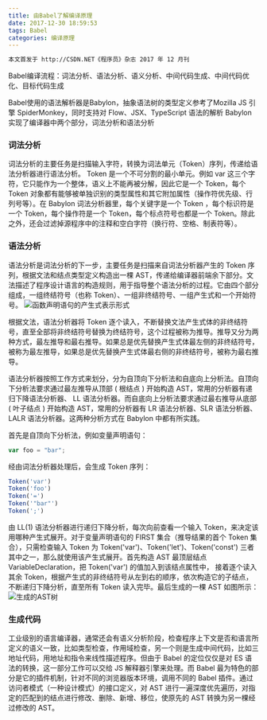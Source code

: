 ```yaml
---
title: 由Babel了解编译原理
date: 2017-12-30 18:59:53
tags: Babel
categories: 编译原理
---
```


```markdown
本文首发于 http://CSDN.NET《程序员》杂志 2017 年 12 月刊
```

Babel编译流程：词法分析、语法分析、语义分析、中间代码生成、中间代码优化、目标代码生成

Babel使用的语法解析器是Babylon，抽象语法树的类型定义参考了Mozilla JS 引擎 SpiderMonkey，同时支持对 Flow、JSX、TypeScript 语法的解析
Babylon 实现了编译器中两个部分，词法分析和语法分析

### 词法分析
词法分析的主要任务是扫描输入字符，转换为词法单元（Token）序列，传递给语法分析器进行语法分析。
Token 是一个不可分割的最小单元。例如 var 这三个字符，它只能作为一个整体，语义上不能再被分解，因此它是一个 Token，每个 Token 对象都有能够被单独识别的类型属性和其它附加属性（操作符优先级、行列号等）。在 Babylon 词法分析器里，每个关键字是一个 Token ，每个标识符是一个 Token，每个操作符是一个 Token，每个标点符号也都是一个 Token。除此之外，还会过滤掉源程序中的注释和空白字符（换行符、空格、制表符等）。

### 语法分析
语法分析是词法分析的下一步，主要任务是扫描来自词法分析器产生的 Token 序列，根据文法和结点类型定义构造出一棵 AST，传递给编译器前端余下部分。文法描述了程序设计语言的构造规则，用于指导整个语法分析的过程。它由四个部分组成，一组终结符号（也称 Token）、一组非终结符号、一组产生式和一个开始符号。
![函数声明语句的产生式表示形式](http://chuantu.xyz/t6/702/1564565524x1033347913.jpg)

根据文法，语法分析器将 Token 逐个读入，不断替换文法产生式体的非终结符号，直至全部将非终结符号替换为终结符号，这个过程被称为推导。推导又分为两种方式，最左推导和最右推导。如果总是优先替换产生式体最左侧的非终结符号，被称为最左推导，如果总是优先替换产生式体最右侧的非终结符号，被称为最右推导。

语法分析器按照工作方式来划分，分为自顶向下分析法和自底向上分析法。自顶向下分析法要求通过最左推导从顶部 ( 根结点 ) 开始构造 AST，常用的分析器有递归下降语法分析器、 LL 语法分析器。而自底向上分析法要求通过最右推导从底部 ( 叶子结点 ) 开始构造 AST，常用的分析器有 LR 语法分析器、SLR 语法分析器、LALR 语法分析器。这两种分析方式在 Babylon 中都有所实践。

首先是自顶向下分析法，例如变量声明语句：
```js
var foo = "bar";
```
经由词法分析器处理后，会生成 Token 序列：
```js
Token('var')
Token('foo')
Token('=')
Token('"bar"')
Token(';')
```
由 LL(1) 语法分析器进行递归下降分析，每次向前查看一个输入 Token，来决定该用哪种产生式展开。对于变量声明语句的 FIRST 集合（推导结果的首个 Token 集合），只需检查输入 Token 为 Token('var')、Token('let')、Token('const') 三者其中之一，那么就使用该产生式展开。首先构造 AST 最顶层结点 VariableDeclaration，把 Token('var') 的值加入到该结点属性中， 接着逐个读入其余 Token，根据产生式的非终结符号从左到右的顺序，依次构造它的子结点，不断递归下降分析，直至所有 Token 读入完毕。最后生成的一棵 AST 如图所示：
![生成的AST树](http://chuantu.xyz/t6/702/1564565441x1033347913.jpg)

### 生成代码
工业级别的语言编译器，通常还会有语义分析阶段，检查程序上下文是否和语言所定义的语义一致，比如类型检查，作用域检查，另一个则是生成中间代码，比如三地址代码，用地址和指令来线性描述程序。但由于 Babel 的定位仅仅是对 ES 语法的转换，这一部分工作可以交给 JS 解释器引擎来处理。而 Babel 最为特色的部分是它的插件机制，针对不同的浏览器版本环境，调用不同的 Babel 插件。通过访问者模式（一种设计模式）的接口定义，对 AST 进行一遍深度优先遍历，对指定的匹配到的结点进行修改、删除、新增、移位，使原先的 AST 转换为另一棵经过修改的 AST。